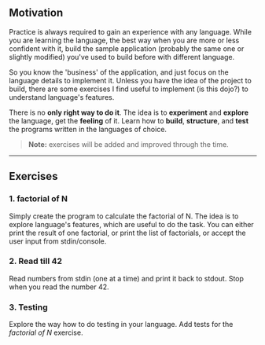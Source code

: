 ## Motivation
Practice is always required to gain an experience with any language. While you are learning the language, the best way when you are more or less confident with it, build the sample application (probably the same one or slightly modified) you've used to build before with different language.

So you know the 'business' of the application, and just focus on the language details to implement it. Unless you have the idea of the project to build, there are some exercises I find useful to implement (is this dojo?) to understand language's features.

There is no **only right way to do it**. The idea is to **experiment** and **explore** the language, get the **feeling** of it. Learn how to **build**, **structure**, and **test** the programs written in the languages of choice.

> **Note:** exercises will be added and improved through the time.

---

## Exercises
### 1. factorial of N
Simply create the program to calculate the factorial of N. The idea is to explore language's features, which are useful to do the task. You can either print the result of one factorial, or print the list of factorials, or accept the user input from stdin/console.

### 2. Read till 42
Read numbers from stdin (one at a time) and print it back to stdout. Stop when you read the number 42.

### 3. Testing
Explore the way how to do testing in your language. Add tests for the *factorial of N* exercise.
